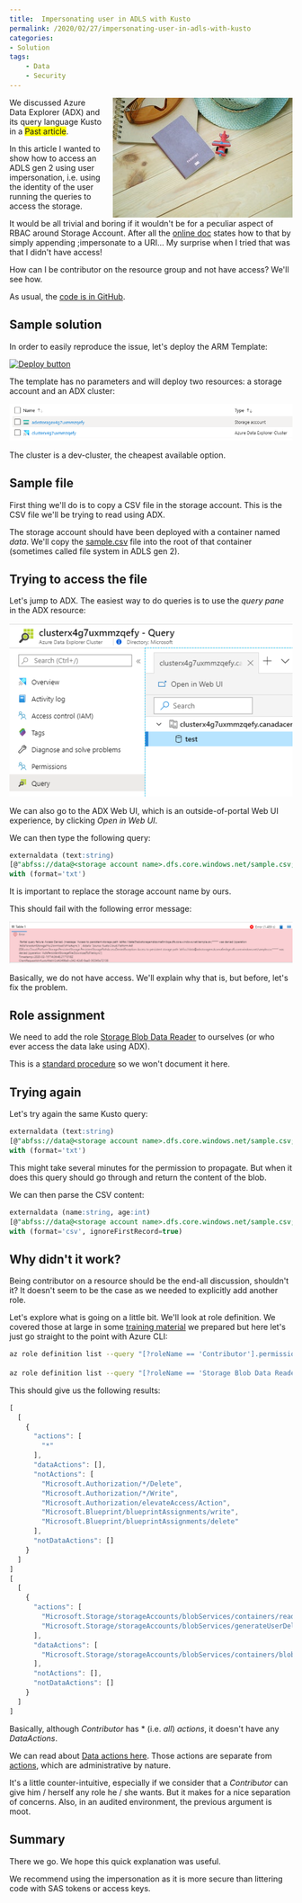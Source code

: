 ```yaml
---
title:  Impersonating user in ADLS with Kusto
permalink: /2020/02/27/impersonating-user-in-adls-with-kusto
categories:
- Solution
tags:
    - Data
    - Security
---
```

<img style="float:right;padding-left:20px;" title="From pexels.com" src="/assets/posts/2020/1/impersonating-user-in-adls-with-kusto/airplane-blur-close-up-desk-346793.jpg" />

We discussed Azure Data Explorer (ADX) and its query language Kusto in a <span style="background-color:yellow">Past article</span>.

In this article I wanted to show how to access an ADLS gen 2 using user impersonation, i.e. using the identity of the user running the queries to access the storage.

It would be all trivial and boring if it wouldn't be for a peculiar aspect of RBAC around Storage Account.  After all the [online doc](https://docs.microsoft.com/en-us/azure/kusto/api/connection-strings/storage#azure-data-lake-store-gen-2) states how to that by simply appending ;impersonate to a URI...  My surprise when I tried that was that I didn't have access!

How can I be contributor on the resource group and not have access?  We'll see how.

As usual, the [code is in GitHub](https://github.com/vplauzon/kusto/tree/master/impersonation-storage).

## Sample solution

In order to easily reproduce the issue, let's deploy the ARM Template:

[![Deploy button](http://azuredeploy.net/deploybutton.png)](https://portal.azure.com/#create/Microsoft.Template/uri/https%3A%2F%2Fraw.githubusercontent.com%2Fvplauzon%2Fdata-explorer%2Fmaster%2Fimpersonation-storage%2Fdeploy.json)

The template has no parameters and will deploy two resources:  a storage account and an ADX cluster:

![resources](/assets/posts/2020/1/impersonating-user-in-adls-with-kusto/resources.png)

The cluster is a dev-cluster, the cheapest available option.

## Sample file

First thing we'll do is to copy a CSV file in the storage account.  This is the CSV file we'll be trying to read using ADX.

The storage account should have been deployed with a container named *data*.  We'll copy the [sample.csv](https://github.com/vplauzon/data-explorer/blob/master/impersonation-storage/sample.csv) file into the root of that container (sometimes called file system in ADLS gen 2).

## Trying to access the file

Let's jump to ADX.  The easiest way to do queries is to use the *query pane* in the ADX resource:

![query pane](/assets/posts/2020/1/impersonating-user-in-adls-with-kusto/query-pane.png)

We can also go to the ADX Web UI, which is an outside-of-portal Web UI experience, by clicking *Open in Web UI*.

We can then type the following query:

```sql
externaldata (text:string)
[@"abfss://data@<storage account name>.dfs.core.windows.net/sample.csv;impersonate"]
with (format='txt')
```

It is important to replace the storage account name by ours.

This should fail with the following error message:

![error message](/assets/posts/2020/1/impersonating-user-in-adls-with-kusto/failure.png)

Basically, we do not have access.  We'll explain why that is, but before, let's fix the problem.

## Role assignment

We need to add the role [Storage Blob Data Reader](https://docs.microsoft.com/en-us/azure/role-based-access-control/built-in-roles#storage-blob-data-reader) to ourselves (or who ever access the data lake using ADX).

This is a [standard procedure](https://docs.microsoft.com/en-us/azure/role-based-access-control/role-assignments-portal) so we won't document it here.

## Trying again

Let's try again the same Kusto query:

```sql
externaldata (text:string)
[@"abfss://data@<storage account name>.dfs.core.windows.net/sample.csv;impersonate"]
with (format='txt')
```

This might take several minutes for the permission to propagate.  But when it does this query should go through and return the content of the blob.

We can then parse the CSV content:

```sql
externaldata (name:string, age:int)
[@"abfss://data@<storage account name>.dfs.core.windows.net/sample.csv;impersonate"]
with (format='csv', ignoreFirstRecord=true)
```

## Why didn't it work?

Being contributor on a resource should be the end-all discussion, shouldn't it?  It doesn't seem to be the case as we needed to explicitly add another role.

Let's explore what is going on a little bit.  We'll look at role definition.  We covered those at large in some [training material](https://github.com/vplauzon/azure-training/tree/master/rbac) we prepared but here let's just go straight to the point with Azure CLI:

```bash
az role definition list --query "[?roleName == 'Contributor'].permissions" -o jsonc

az role definition list --query "[?roleName == 'Storage Blob Data Reader'].permissions" -o jsonc
```

This should give us the following results:

```JavaScript
[
  [
    {
      "actions": [
        "*"
      ],
      "dataActions": [],
      "notActions": [
        "Microsoft.Authorization/*/Delete",
        "Microsoft.Authorization/*/Write",
        "Microsoft.Authorization/elevateAccess/Action",
        "Microsoft.Blueprint/blueprintAssignments/write",
        "Microsoft.Blueprint/blueprintAssignments/delete"
      ],
      "notDataActions": []
    }
  ]
]
[
  [
    {
      "actions": [
        "Microsoft.Storage/storageAccounts/blobServices/containers/read",
        "Microsoft.Storage/storageAccounts/blobServices/generateUserDelegationKey/action"
      ],
      "dataActions": [
        "Microsoft.Storage/storageAccounts/blobServices/containers/blobs/read"
      ],
      "notActions": [],
      "notDataActions": []
    }
  ]
]
```

Basically, although *Contributor* has * (i.e. *all*) *actions*, it doesn't have any *DataActions*.

We can read about [Data actions here](https://docs.microsoft.com/en-us/azure/role-based-access-control/role-definitions#dataactions).  Those actions are separate from [actions](https://docs.microsoft.com/en-us/azure/role-based-access-control/role-definitions#actions), which are administrative by nature.

It's a little counter-intuitive, especially if we consider that a *Contributor* can give him / herself any role he / she wants.  But it makes for a nice separation of concerns.  Also, in an audited environment, the previous argument is moot.

## Summary

There we go.  We hope this quick explanation was useful.

We recommend using the impersonation as it is more secure than littering code with SAS tokens or access keys.